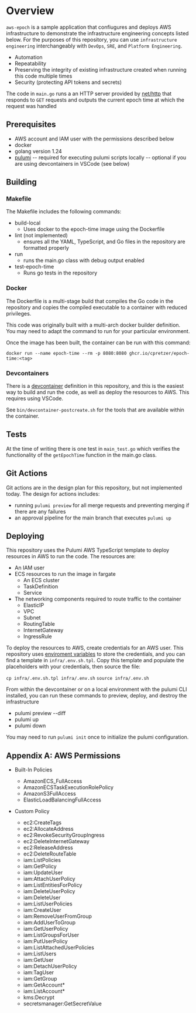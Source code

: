 # Overview

`aws-epoch` is a sample application that confiugures and deploys AWS infrastructure 
to demonstrate the infrastructure engineering concepts listed below. For the
purposes of this repository, you can use `infrastructure engineering` interchangeably
with `DevOps`, `SRE`, and `Platform Engineering`.
- Automation
- Repeatability
- Preserving the integrity of existing infrastructure created when running this code multiple times
- Security (protecting API tokens and secrets)

The code in `main.go` runs a an HTTP server provided by [net/http](https://pkg.go.dev/net/http) 
that responds to `GET` requests and outputs the current epoch time at which the
request was handled

## Prerequisites

- AWS account and IAM user with the permissions described below 
- docker
- golang version 1.24
- [pulumi](https://www.pulumi.com/registry/packages/aws/installation-configuration/#set-credentials-as-environment-variables)
-- required for executing pulumi scripts locally
-- optional if you are using devcontainers in VSCode (see below)

## Building

### Makefile

The Makefile includes the following commands:

- build-local
  - Uses docker to the epoch-time image using the Dockerfile
- lint (not implemented)
  - ensures all the YAML, TypeScript, and Go files in the repository are
    formatted properly
- run
  - runs the main.go class with debug output enabled
- test-epoch-time
  - Runs go tests in the repository

### Docker

The Dockerfile is a multi-stage build that compiles the Go code in the repository
and copies the compiled executable to a container with reduced privileges.

This code was originally built with a multi-arch docker builder definition. You
may need to adapt the command to run for your particular environment.

Once the image has been built, the container can be run with this command:

`docker run --name epoch-time --rm -p 8080:8080 ghcr.io/cpretzer/epoch-time:<tag>`

### Devcontainers

There is a [devcontainer](https://containers.dev/) definition in this
repository, and this is the easiest way to build and run the code, as well as
deploy the resources to AWS. This requires using VSCode.

See `bin/devcontainer-postcreate.sh` for the tools that are available within
the container.

## Tests

At the time of writing there is one test in `main_test.go` which verifies
the functionality of the `getEpochTime` function in the main.go class.

## Git Actions

Git actions are in the design plan for this repository, but not implemented
today. The design for actions includes:

- running `pulumi preview` for all merge requests and preventing merging if
there are any failures
- an approval pipeline for the main branch that executes `pulumi up`

## Deploying

This repository uses the Pulumi AWS TypeScript template to deploy resources in
AWS to run the code. The resources are:

- An IAM user
- ECS resources to run the image in fargate
  - An ECS cluster
  - TaskDefinition
  - Service
- The networking components required to route traffic to the container
  - ElasticIP
  - VPC
  - Subnet
  - RoutingTable
  - InternetGateway
  - IngressRule

To deploy the resources to AWS, create credentials for an AWS
user. This repository uses [enviroment variables](https://www.pulumi.com/registry/packages/aws/installation-configuration/#set-credentials-as-environment-variables) to store the credentials, and
you can find a template in `infra/.env.sh.tpl`. Copy this template and
populate the placeholders with your credentials, then source the file:

`cp infra/.env.sh.tpl infra/.env.sh`
`source infra/.env.sh`

From within the devcontainer or on a local environment with the pulumi
CLI installed, you can run these commands to preview, deploy, and destroy
the infrastructure

- pulumi preview --diff
- pulumi up
- pulumi down

You may need to run `pulumi init` once to initialize the pulumi configuration.

## Appendix A: AWS Permissions

- Built-In Policies
  - AmazonECS_FullAccess
  - AmazonECSTaskExecutionRolePolicy
  - AmazonS3FullAccess
  - ElasticLoadBalancingFullAccess

- Custom Policy
  - ec2:CreateTags
  - ec2:AllocateAddress 
  - ec2:RevokeSecurityGroupIngress
  - ec2:DeleteInternetGateway
  - ec2:ReleaseAddress
  - ec2:DeleteRouteTable
  - iam:ListPolicies
  - iam:GetPolicy
  - iam:UpdateUser
  - iam:AttachUserPolicy
  - iam:ListEntitiesForPolicy
  - iam:DeleteUserPolicy
  - iam:DeleteUser
  - iam:ListUserPolicies
  - iam:CreateUser
  - iam:RemoveUserFromGroup
  - iam:AddUserToGroup
  - iam:GetUserPolicy
  - iam:ListGroupsForUser
  - iam:PutUserPolicy
  - iam:ListAttachedUserPolicies
  - iam:ListUsers
  - iam:GetUser
  - iam:DetachUserPolicy
  - iam:TagUser
  - iam:GetGroup
  - iam:GetAccount*
  - iam:ListAccount*
  - kms:Decrypt
  - secretsmanager:GetSecretValue